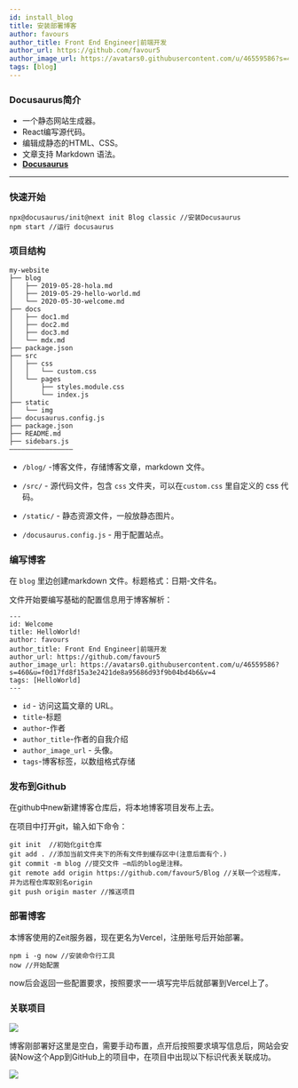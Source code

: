 ```yaml
---
id: install_blog
title: 安装部署博客
author: favours
author_title: Front End Engineer|前端开发
author_url: https://github.com/favour5
author_image_url: https://avatars0.githubusercontent.com/u/46559586?s=460&u=f0d17fd8f15a3e2421de8a95686d93f9b04bd4b6&v=4
tags: [blog]
---
```


### Docusaurus简介

- 一个静态网站生成器。
- React编写源代码。
- 编辑成静态的HTML、CSS。
- 文章支持 Markdown 语法。
- [**Docusaurus**](https://v2.docusaurus.io/)

<!--truncate-->

***

### 快速开始

``` 
npx@docusaurus/init@next init Blog classic //安装Docusaurus
npm start //运行 docusaurus
```

### 项目结构

```
my-website
├── blog
│   ├── 2019-05-28-hola.md
│   ├── 2019-05-29-hello-world.md
│   └── 2020-05-30-welcome.md
├── docs
│   ├── doc1.md
│   ├── doc2.md
│   ├── doc3.md
│   └── mdx.md
├── package.json
├── src
│   ├── css
│   │   └── custom.css
│   └── pages
│       ├── styles.module.css
│       └── index.js
├── static
│   └── img
├── docusaurus.config.js
├── package.json
├── README.md
├── sidebars.js
————————————————
```

- `/blog/` -博客文件，存储博客文章，markdown 文件。

- `/src/` - 源代码文件，包含 `css` 文件夹，可以在`custom.css` 里自定义的 css 代码。

- `/static/` - 静态资源文件，一般放静态图片。

- `/docusaurus.config.js` - 用于配置站点。

### 编写博客

在 `blog` 里边创建markdown 文件。标题格式：日期-文件名。

文件开始要编写基础的配置信息用于博客解析：

```
---
id: Welcome
title: HelloWorld!
author: favours
author_title: Front End Engineer|前端开发
author_url: https://github.com/favour5
author_image_url: https://avatars0.githubusercontent.com/u/46559586?s=460&u=f0d17fd8f15a3e2421de8a95686d93f9b04bd4b6&v=4
tags: [HelloWorld]
---
```

- `id` - 访问这篇文章的 URL。
- `title`-标题
- `author`-作者
- `author_title`-作者的自我介绍
- `author_image_url` - 头像。
- `tags`-博客标签，以数组格式存储

### 发布到Github

在github中new新建博客仓库后，将本地博客项目发布上去。

在项目中打开git，输入如下命令：

```
git init  //初始化git仓库
git add . //添加当前文件夹下的所有文件到缓存区中(注意后面有个.)
git commit -m blog //提交文件 –m后的blog是注释。
git remote add origin https://github.com/favour5/Blog //关联一个远程库，并为远程仓库取别名origin
git push origin master //推送项目
```

### 部署博客

本博客使用的Zeit服务器，现在更名为Vercel，注册账号后开始部署。

```
npm i -g now //安装命令行工具
now //开始配置
```

now后会返回一些配置要求，按照要求一一填写完毕后就部署到Vercel上了。

### 关联项目
![](img/vercel.png)

博客刚部署好这里是空白，需要手动布置，点开后按照要求填写信息后，网站会安装Now这个App到GitHub上的项目中，在项目中出现以下标识代表关联成功。

![](img/github.png)